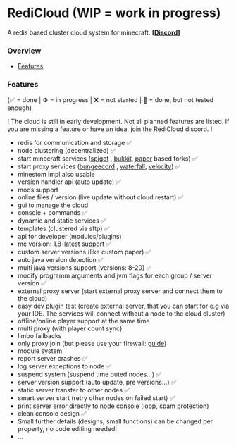 # RediCloud (WIP = work in progress)

A redis based cluster cloud system for minecraft. 
**[[Discord](https://discord.gg/g2HV52VV4G)]**
<br>

### Overview

- [Features](#features)


### Features

(✅ = done | ⚙️ = in progress | ❌ = not started | 🚧 = done, but not tested enough)

! The cloud is still in early development. Not all planned features are listed. If you are missing a feature or have an idea, join the RediCloud discord. !

- redis for communication and storage ✅
- node clustering (decentralized) ✅
- start minecraft services ([spigot](https://getbukkit.org/download/spigot)
  , [bukkit](https://getbukkit.org/download/craftbukkit), [paper](https://papermc.io) based forks) ✅
- start proxy services ([bungeecord](https://www.spigotmc.org/wiki/bungeecord/)
  , [waterfall](https://github.com/PaperMC/Waterfall), [velocity](https://github.com/PaperMC/Velocity)) ✅
- minestom impl also usable
- version handler api (auto update) ✅
- mods support 
- online files / version (live update without cloud restart) ✅
- gui to manage the cloud
- console + commands ✅
- dynamic and static services ✅
- templates (clustered via sftp) ✅
- api for developer (modules/plugins)
- mc version: 1.8-latest support ✅
- custom server versions (like custom paper) ✅
- auto java version detection ✅
- multi java versions support (versions: 8-20) ✅
- modify programm arguments and jvm flags for each group / server version ✅
- external proxy server (start external proxy server and connect them to the cloud)
- easy dev plugin test (create external server, that you can start for e.g via your IDE. The services will connect without a node to the cloud cluster) 
- offline/online player support at the same time
- multi proxy (with player count sync)
- limbo fallbacks
- only proxy join (but please use your firewall: [guide](https://www.spigotmc.org/wiki/firewall-guide/))
- module system
- report server crashes ✅
- log server exceptions to node ✅
- suspend system (suspend time outed nodes...) ✅
- server version support (auto update, pre versions...) ✅
- static server transfer to other nodes ✅
- smart server start (retry other nodes on failed start) ✅
- print server error directly to node console (loop, spam protection) 
- clean console design ✅
- Small further details (designs, small functions) can be changed per property, no code editing needed! 
- ...
